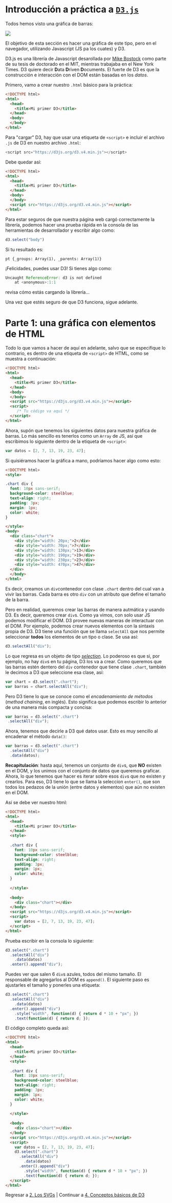 # Introducción a práctica a [`D3.js`](https://d3js.org/)

Todos hemos visto una gráfica de barras:

<img src = "./img/barras.png"/>

El objetivo de esta sección es hacer una gráfica de este tipo, pero en
el navegador, utilizando Javascript (JS pa los cuates) y D3.

D3.js es una librería de Javascript desarollada por [Mike Bostock](https://bost.ocks.org/mike/)
como parte de su tesis de doctorado en el MIT, mientras trabajaba en el New York Times.
D3 quiere decir **D**ata **D**riven **D**ocuments.
El fuerte de D3 es que la construcción e interacción con el DOM están basadas en los _datos_.

Primero, vamo a crear nuestro `.html` básico para la práctica:
```html
<!DOCTYPE html>
<html>
  <head>
    <title>Mi primer D3</title>
  </head>
  <body>
  </body>
</html>
```

Para "cargar" D3, hay que usar una etiqueta de `<script>` e incluir el archivo `.js` de D3 en nuestro archivo `.html`:
```javascript
<script src="https://d3js.org/d3.v4.min.js"></script>
```
Debe quedar así:
```html
<!DOCTYPE html>
<html>
  <head>
    <title>Mi primer D3</title>
  </head>
  <body>
  </body>
  <script src="https://d3js.org/d3.v4.min.js"></script>
</html>
```
Para estar seguros de que nuestra página web cargó correctamente la librería, podemos hacer una prueba rápida en la consola de las herramientas de desarrollador y escribir algo como:

```javascript
d3.select("body")
```
Si tu resultado es:
```
pt {_groups: Array(1), _parents: Array(1)}
```
¡Felicidades, puedes usar D3!
Si tienes algo como:
```javascript
Uncaught ReferenceError: d3 is not defined
    at <anonymous>:1:1
```
revisa cómo estás cargando la librería...

Una vez que estés seguro de que D3 funciona, sigue adelante. 

# Parte 1: una gráfica con elementos de HTML

Todo lo que vamos a hacer de aquí en adelante, salvo que se especifique lo contrario, es dentro de una etiqueta de `<script>` de HTML, como se muestra a continuación:
```html
<!DOCTYPE html>
<html>
  <head>
    <title>Mi primer D3</title>
  </head>
  <body>
  </body>
  <script src="https://d3js.org/d3.v4.min.js"></script>
  <script>
     /* Tu código va aquí */
  </script>
</html>
```
Ahora, supón que tenemos los siguientes datos para nuestra gráfica de barras. Lo más sencillo es tenerlos como un `Array` de JS, así que escribimos lo siguiente dentro de la etiqueta de `<script>`:
```javascript
var datos = [2, 7, 13, 19, 23, 47];
```

Si quisiéramos hacer la gráfica a mano, podríamos hacer algo como esto:
```html
<!DOCTYPE html>
<style>

.chart div {
  font: 10px sans-serif;
  background-color: steelblue;
  text-align: right;
  padding: 3px;
  margin: 1px;
  color: white;
}

</style>
<body>
  <div class="chart">
    <div style="width: 20px;">2</div>
    <div style="width: 70px;">7</div>
    <div style="width: 130px;">13</div>
    <div style="width: 190px;">19</div>
    <div style="width: 230px;">23</div>
    <div style="width: 470px;">47</div>
  </div>
  </body>
</html>
```
Es decir, creamos un `div`contenedor con clase `.chart` dentro del cual van a vivir las barras. Cada barra es otro `div` con un atributo que define el tamaño de la barra.

Pero en realidad, queremos crear las barras de manera autmática y usando D3. Es decir, queremos crear `div`s. Como ya vimos, con solo usar JS podemos modificar el DOM. D3 provee nuevas maneras de interactuar con el DOM. Por ejemplo, podemos crear nuevos elementos con la sintaxis propia de D3. D3 tiene una función que se llama `selectAll` que nos permite seleccionar **todos** los elementos de un tipo o clase. Se usa así:
```javascript
d3.selectAll("div");
```
Lo que regresa es un objeto de tipo [_selection_](https://github.com/d3/d3/blob/master/API.md#selections-d3-selection).
Lo poderoso es que si, por ejemplo, no hay `div`s en tu página, D3 los va a crear. Como queremos que las barras estén dentero del `div` contenedor que tiene clase `.chart`, también le decimos a D3 que seleccione esa clase, así:
```javascript
var chart = d3.select(".chart");
var barras = chart.selectAll("div");
 ```
Pero D3 tiene lo que se conoce como el _encadenamiento de métodos_ (_method chaining_, en inglés). Esto significa que podemos escribir lo anterior de una manera más compacta y concisa:
 ```javascript
var barras = d3.select(".chart")
  .selectAll("div");
 ```

Ahora, tenemos que decirle a D3 qué datos usar. Esto es muy sencillo al encadenar el método `data()`:
```javascript
var barras = d3.select(".chart")
  .selectAll("div")
  .data(datos);
 ```

**Recapitulación**: hasta aquí, tenemos un conjunto de  `div`s, que **NO** existen en el DOM, y los unimos con el conjunto de datos que queremos graficar. Ahora, lo que tenemos que hacer es iterar sobre esos `div`s que no existen y crearlos. Para eso, D3 tiene lo que se llama la seleccion `enter()`, que son todos los pedazos de la unión (entre datos y elementos) que aún no existen en el DOM.

Así se debe ver nuestro html:
```html
<!DOCTYPE html>
<html>
  <head>
    <title>Mi primer D3</title>
  </head>
  <style>
  
  .chart div {
    font: 10px sans-serif;
    background-color: steelblue;
    text-align: right;
    padding: 3px;
    margin: 1px;
    color: white;
  }
  
  </style>
  
  <body>
    <div class="chart"></div>
  </body>
  <script src="https://d3js.org/d3.v4.min.js"></script>
  <script>
    var datos = [2, 7, 13, 19, 23, 47];
  </script>
</html>
```
Prueba escribir en la consola lo siguiente:

```javascript
d3.select(".chart")
  .selectAll("div")
    .data(datos)
  .enter().append("div");
```
Puedes ver que salen 6 `div`s azules, todos del mismo tamaño. El responsable de agregarlos al DOM es `append()`. El siguiente paso es ajustarles el tamaño y ponerles una etiqueta:
```javascript
d3.select(".chart")
  .selectAll("div")
    .data(datos)
  .enter().append("div")
    .style("width", function(d) { return d * 10 + "px"; })
    .text(function(d) { return d; });
```
El código completo queda así:
```html
<!DOCTYPE html>
<html>
  <head>
    <title>Mi primer D3</title>
  </head>
  <style>
  
  .chart div {
    font: 10px sans-serif;
    background-color: steelblue;
    text-align: right;
    padding: 3px;
    margin: 1px;
    color: white;
  }
  
  </style>
  
  <body>
    <div class="chart"></div>
  </body>
  <script src="https://d3js.org/d3.v4.min.js"></script>
  <script>
    var datos = [2, 7, 13, 19, 23, 47];
    d3.select(".chart")
      .selectAll("div")
        .data(datos)
      .enter().append("div")
        .style("width", function(d) { return d * 10 + "px"; })
        .text(function(d) { return d; });
  </script>
</html>
```

Regresar a [2. Los SVGs](svg.md) | Continuar a [4. Conceptos básicos de D3](d3_2.md)

